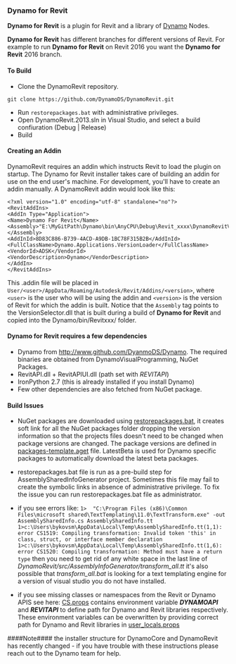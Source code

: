 ### Dynamo for Revit
**Dynamo for Revit** is a plugin for Revit and a library of [Dynamo](https://github.com/DynamoDS/Dynamo) Nodes.

**Dynamo for Revit** has different branches for different versions of Revit. For example to run **Dynamo for Revit** on Revit 2016 you want the **Dynamo for Revit** 2016 branch.

#### To Build
- Clone the DynamoRevit repository.
```
git clone https://github.com/DynamoDS/DynamoRevit.git
```
- Run `restorepackages.bat` with administrative privileges.
- Open DynamoRevit.2013.sln in Visual Studio, and select a build confiuration (Debug | Release)
- Build

#### Creating an Addin
DynamoRevit requires an addin which instructs Revit to load the plugin on startup. The Dynamo for Revit installer takes care of building an addin for use on the end user's machine. For development, you'll have to create an addin manually. A DynamoRevit addin would look like this:

```
<?xml version="1.0" encoding="utf-8" standalone="no"?>
<RevitAddIns>
<AddIn Type="Application">
<Name>Dynamo For Revit</Name>
<Assembly>"E:\MyGitPath\Dynamo\bin\AnyCPU\Debug\Revit_xxxx\DynamoRevitVersionSelector.dll"</Assembly>
<AddInId>8D83C886-B739-4ACD-A9DB-1BC78F315B2B</AddInId>
<FullClassName>Dynamo.Applications.VersionLoader</FullClassName>
<VendorId>ADSK</VendorId>
<VendorDescription>Dynamo</VendorDescription>
</AddIn>
</RevitAddIns>
```
This .addin file will be placed in `User/<user>/AppData/Roaming/Autodesk/Revit/Addins/<version>`, where `<user>` is the user who will be using the addin and `<version>` is the version of Revit for which the addin is built. Notice that the `Assembly` tag points to the VersionSelector.dll that is built during a build of  **Dynamo for Revit** and copied into the Dynamo/bin/Revitxxx/ folder.


#### Dynamo for Revit requires a few dependencies
* Dynamo from http://www.github.com/DyanmoDS/Dynamo. The required binaries are obtained from DynamoVisualProgramming, NuGet Packages.
* RevitAPI.dll + RevitAPIUI.dll (path set with *REVITAPI*)
* IronPython 2.7 (this is already installed if you install Dynamo)
* Few other dependencies are also fetched from NuGet package.

#### Build Issues
* NuGet packages are downloaded using [restorepackages.bat](https://github.com/DynamoDS/DynamoRevit/blob/Revit2017/src/restorepackages.bat), it creates soft link for all the NuGet packages folder dropping the version information so that the projects files doesn't need to be changed when package versions are changed. The package versions are defined in [packages-template.aget](https://github.com/DynamoDS/DynamoRevit/blob/Revit2017/src/Config/packages-template.aget) file. LatestBeta is used for Dynamo specific packages to automatically download the latest beta packages. 

* restorepackages.bat file is run as a pre-build step for AssemblySharedInfoGenerator project. Sometimes this file may fail to create the symbolic links in absence of administrative privilege. To fix the issue you can run restorepackages.bat file as administrator.

*  if you see errors like: ```1>  "C:\Program Files (x86)\Common Files\microsoft shared\TextTemplating\11.0\TextTransform.exe" -out AssemblySharedInfo.cs AssemblySharedInfo.tt
1>c:\Users\bykovsm\AppData\Local\Temp\AssemblySharedInfo.tt(1,1): error CS1519: Compiling transformation: Invalid token 'this' in class, struct, or interface member declaration
1>c:\Users\bykovsm\AppData\Local\Temp\AssemblySharedInfo.tt(1,6): error CS1520: Compiling transformation: Method must have a return type```  	then you need to get rid of any white space in the last line of *DynamoRevit/src/AssemblyInfoGenerator/transform_all.tt*
it's also possible that *transform_all.bat* is looking for a text templating engine for a version of visual studio you do not have installed.

* if you see missing classes or namespaces from the Revit or Dynamo APIS see here: [CS.props](https://github.com/DynamoDS/DynamoRevit/blob/Revit2017/src/Config/CS.props) contains environment variable **_DYNAMOAPI_** and **_REVITAPI_** to define path for Dynamo and Revit libraries respectively.  These environment variables can be overwritten by providing correct path for Dynamo and Revit libraries in [user_locals.props](https://github.com/DynamoDS/DynamoRevit/blob/Revit2017/src/Config/user_local.props)

####Note####
the installer structure for DynamoCore and DynamoRevit has recently changed - if you have trouble with these instructions please reach out to the Dynamo team for help.
